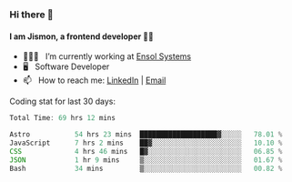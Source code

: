 ### Hi there 👋

#### I am Jismon, a frontend developer 👦🏻

- 🧑🏻‍💻   &nbsp; I’m currently working at <a href='https://www.ensolsystems.com/' target="_blank">Ensol Systems</a>
- 🖥   &nbsp; Software Developer
- 📫   &nbsp; How to reach me: <a href='https://www.linkedin.com/in/jismonthomas/'>LinkedIn</a> | <a href='mailto:hellojismonthomas@gmail.com'>Email</a>

Coding stat for last 30 days:
<!--START_SECTION:waka-->

```javascript
Total Time: 69 hrs 12 mins

Astro           54 hrs 23 mins  ███████████████████▓░░░░░   78.01 %
JavaScript      7 hrs 2 mins    ██▓░░░░░░░░░░░░░░░░░░░░░░   10.10 %
CSS             4 hrs 46 mins   █▓░░░░░░░░░░░░░░░░░░░░░░░   06.85 %
JSON            1 hr 9 mins     ▒░░░░░░░░░░░░░░░░░░░░░░░░   01.67 %
Bash            34 mins         ▒░░░░░░░░░░░░░░░░░░░░░░░░   00.82 %
```

<!--END_SECTION:waka-->

<!--
**jismonthomas/jismonthomas** is a ✨ _special_ ✨ repository because its `README.md` (this file) appears on your GitHub profile.

Here are some ideas to get you started:

- 🔭 I’m currently working on ...
- 🌱 I’m currently learning ...
- 👯 I’m looking to collaborate on ...
- 🤔 I’m looking for help with ...
- 💬 Ask me about ...
- 📫 How to reach me: ...
- 😄 Pronouns: ...
- ⚡ Fun fact: ...
-->
